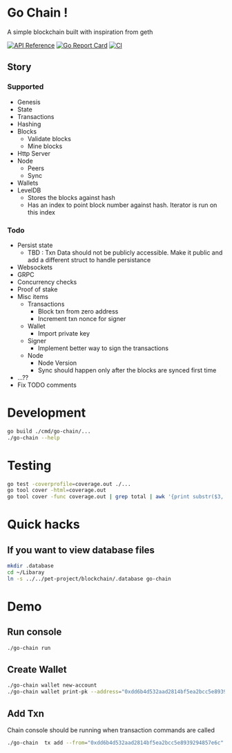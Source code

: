 # Go Chain !
A simple blockchain built with inspiration from geth

[![API Reference](
https://camo.githubusercontent.com/915b7be44ada53c290eb157634330494ebe3e30a/68747470733a2f2f676f646f632e6f72672f6769746875622e636f6d2f676f6c616e672f6764646f3f7374617475732e737667
)](https://pkg.go.dev/github.com/josetom/go-chain?tab=doc)
[![Go Report Card](https://goreportcard.com/badge/github.com/josetom/go-chain)](https://goreportcard.com/report/github.com/josetom/go-chain)
[![CI](https://github.com/josetom/go-chain/actions/workflows/ci.yml/badge.svg)](https://github.com/josetom/go-chain/actions/workflows/ci.yml)

## Story 
### Supported
- Genesis
- State
- Transactions
- Hashing
- Blocks
    - Validate blocks
    - Mine blocks
- Http Server
- Node
    - Peers
    - Sync
- Wallets
- LevelDB
    - Stores the blocks against hash
    - Has an index to point block number against hash. Iterator is run on this index
### Todo
- Persist state
    - TBD : Txn Data should not be publicly accessible. Make it public and add a different struct to handle persistance
- Websockets
- GRPC
- Concurrency checks
- Proof of stake
- Misc items
    - Transactions
        - Block txn from zero address
        - Increment txn nonce for signer
    - Wallet
        - Import private key
    - Signer
        - Implement better way to sign the transactions
    - Node
        - Node Version
        - Sync should happen only after the blocks are synced first time
- ...??
- Fix TODO comments
# Development
```sh
go build ./cmd/go-chain/...
./go-chain --help
```

# Testing
```sh
go test -coverprofile=coverage.out ./...
go tool cover -html=coverage.out
go tool cover -func coverage.out | grep total | awk '{print substr($3, 1, length($3)-1)}'
```

# Quick hacks
## If you want to view database files
```sh
mkdir .database
cd ~/Libaray
ln -s ../../pet-project/blockchain/.database go-chain
```

# Demo
## Run console
```sh
./go-chain run
```
## Create Wallet
```sh
./go-chain wallet new-account
./go-chain wallet print-pk --address="0xdd6b4d532aad2814bf5ea2bcc5e8939294857e6c"
```
## Add Txn
Chain console should be running when transaction commands are called
```sh
./go-chain  tx add --from="0xdd6b4d532aad2814bf5ea2bcc5e8939294857e6c" --to="0x054b08ac0c3233efe965a6f24071de1353955e59" --value=50 --data="test"
```